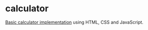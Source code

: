 # calculator

[Basic calculator implementation](https://kabirdugal.github.io/calculator/) using HTML, CSS and JavaScript. 
